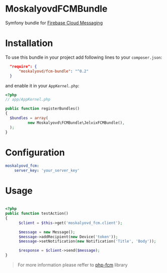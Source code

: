 # MoskalyovdFCMBundle #
Symfony bundle for [Firebase Cloud Messaging](https://firebase.google.com/docs/cloud-messaging/)
  
# Installation #
  To use this bundle in your project add following lines to your `composer.json`:

  ``` json
    "require": {
        "moskalyovd/fcm-bundle": "^0.2"
    }

  ```
  
  and enable it in your `AppKernel.php`:

  ``` php
<?php
// app/AppKernel.php

public function registerBundles()
{
    $bundles = array(
            new Moskalyovd\FCMBundle\JelvixFCMBundle(),
    );
}
  
  ```

# Configuration #

``` yaml
moskalyovd_fcm:
    server_key: 'your_server_key'

```

# Usage #

  ``` php

  <?php
  public function testAction()
  {
        $client = $this->get('moskalyovd_fcm.client');

        $message = new Message();
        $message->addRecipient(new Device('token'));
        $message->setNotification(new Notification('Title', 'Body'));

        $response = $client->send($message);
  }
  ```
  
> For more information please reffer to [php-fcm](https://github.com/Paragraph1/php-fcm)  library

